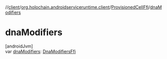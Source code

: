 //[client](../../../index.md)/[org.holochain.androidserviceruntime.client](../index.md)/[ProvisionedCellFfi](index.md)/[dnaModifiers](dna-modifiers.md)

# dnaModifiers

[androidJvm]\
var [dnaModifiers](dna-modifiers.md): [DnaModifiersFfi](../-dna-modifiers-ffi/index.md)